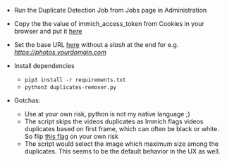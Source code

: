 - Run the Duplicate Detection Job from Jobs page in Administration
    
- Copy the the value of immich_access_token from Cookies in your browser and put it [here](https://github.com/vikrant82/immich-duplicates-remover/blob/main/duplicates-remover.py#L11)
    
- Set the base URL [here](https://github.com/vikrant82/immich-duplicates-remover/blob/main/duplicates-remover.py#L5) without a *slash* at the end for e.g. *https://photos.yourdomain.com*
    
- Install dependencies
    
    - `pip3 install -r requirements.txt`
    - `python3 duplicates-remover.py`
- Gotchas:
    
    - Use at your own risk, python is not my native language ;)
    - The script skips the videos duplicates as Immich flags videos duplicates based on first frame, which can often be black or white. So flip [this flag](https://github.com/vikrant82/immich-duplicates-remover/blob/main/duplicates-remover.py#L8) on your own risk
	- The script would select the image which maximum size among the duplicates. This seems to be the default behavior in the UX as well. 
